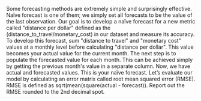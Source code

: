 Some forecasting methods are extremely simple and surprisingly effective. 
Naïve forecast is one of them; we simply set all forecasts to be the value of the last observation. 
Our goal is to develop a naïve forecast for a new metric called "distance per dollar" defined as the (distance_to_travel/monetary_cost) in our dataset and measure its accuracy.
To develop this forecast,  sum "distance to travel"  and "monetary cost" values at a monthly level before calculating "distance per dollar". 
This value becomes your actual value for the current month. The next step is to populate the forecasted value for each month. 
This can be achieved simply by getting the previous month's value in a separate column. 
Now, we have actual and forecasted values. This is your naïve forecast. 
Let’s evaluate our model by calculating an error matrix called root mean squared error (RMSE). 
RMSE is defined as sqrt(mean(square(actual - forecast)). 
Report out the RMSE rounded to the 2nd decimal spot.
